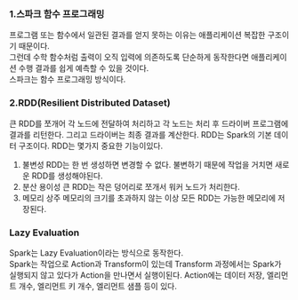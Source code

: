 ### 1.스파크 함수 프로그래밍
프로그램 또는 함수에서 일관된 결과를 얻지 못하는 이유는 애플리케이션 복잡한 구조이기 때문이다.  
그런데 수학 함수처럼 출력이 오직 입력에 의존하도록 단순하게 동작한다면 애플리케이션 수행 결과를 쉽게 예측할 수 있을 것이다.  
스파크는 함수 프로그래밍 방식이다.  

### 2.RDD(Resilient Distributed Dataset)
큰 RDD를 쪼개어 각 노드에 전달하여 처리하고 각 노드는 처리 후 드라이버 프로그램에 결과를 리턴한다. 그리고 드라이버는 최종 결과를 계산한다.
RDD는 Spark의 기본 데이터 구조이다. RDD는 몇가지 중요한 기능이있다.  
1. 불변성
RDD는 한 번 생성하면 변경할 수 없다. 불변하기 때문에 작업을 거치면 새로운 RDD를 생성해야된다.
2. 분산 용이성
큰 RDD는 작은 덩어리로 쪼개서 워커 노드가 처리한다.
3. 메모리 상주
메모리의 크기를 초과하지 않는 이상 모든 RDD는 가능한 메모리에 저장된다.

### Lazy Evaluation
Spark는 Lazy Evaluation이라는 방식으로 동작한다.  
Spark는 작업으로 Action과 Transform이 있는데 Transform 과정에서는 Spark가 실행되지 않고 있다가 Action을 만나면서 실행이된다. Action에는 데이터 저장, 엘리먼트 개수, 엘리먼트 키 개수, 엘리먼트 샘플 등이 있다.  
